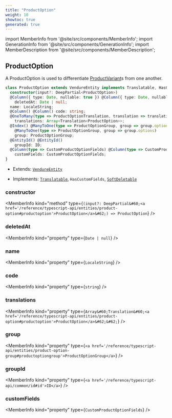```yaml
---
title: "ProductOption"
weight: 10
showtoc: true
generated: true
---
```

<!-- This file was generated from the Vendure source. Do not modify. Instead, re-run the "docs:build" script -->
import MemberInfo from '@site/src/components/MemberInfo';
import GenerationInfo from '@site/src/components/GenerationInfo';
import MemberDescription from '@site/src/components/MemberDescription';


## ProductOption

<GenerationInfo sourceFile="packages/core/src/entity/product-option/product-option.entity.ts" sourceLine="20" packageName="@vendure/core" />

A ProductOption is used to differentiate <a href='/reference/typescript-api/entities/product-variant#productvariant'>ProductVariant</a>s from one another.

```ts title="Signature"
class ProductOption extends VendureEntity implements Translatable, HasCustomFields, SoftDeletable {
  constructor(input?: DeepPartial<ProductOption>)
  @Column({ type: Date, nullable: true }) @Column({ type: Date, nullable: true })
    deletedAt: Date | null;
  name: LocaleString;
  @Column() @Column() code: string;
  @OneToMany(type => ProductOptionTranslation, translation => translation.base, { eager: true }) @OneToMany(type => ProductOptionTranslation, translation => translation.base, { eager: true })
    translations: Array<Translation<ProductOption>>;
  @Index() @ManyToOne(type => ProductOptionGroup, group => group.options) @Index()
    @ManyToOne(type => ProductOptionGroup, group => group.options)
    group: ProductOptionGroup;
  @EntityId() @EntityId()
    groupId: ID;
  @Column(type => CustomProductOptionFields) @Column(type => CustomProductOptionFields)
    customFields: CustomProductOptionFields;
}
```
* Extends: <code><a href='/reference/typescript-api/entities/vendure-entity#vendureentity'>VendureEntity</a></code>


* Implements: <code><a href='/reference/typescript-api/entities/interfaces#translatable'>Translatable</a></code>, <code>HasCustomFields</code>, <code><a href='/reference/typescript-api/entities/interfaces#softdeletable'>SoftDeletable</a></code>



<div className="members-wrapper">

### constructor

<MemberInfo kind="method" type={`(input?: DeepPartial&#60;<a href='/reference/typescript-api/entities/product-option#productoption'>ProductOption</a>&#62;) => ProductOption`}   />


### deletedAt

<MemberInfo kind="property" type={`Date | null`}   />


### name

<MemberInfo kind="property" type={`LocaleString`}   />


### code

<MemberInfo kind="property" type={`string`}   />


### translations

<MemberInfo kind="property" type={`Array&#60;Translation&#60;<a href='/reference/typescript-api/entities/product-option#productoption'>ProductOption</a>&#62;&#62;`}   />


### group

<MemberInfo kind="property" type={`<a href='/reference/typescript-api/entities/product-option-group#productoptiongroup'>ProductOptionGroup</a>`}   />


### groupId

<MemberInfo kind="property" type={`<a href='/reference/typescript-api/common/id#id'>ID</a>`}   />


### customFields

<MemberInfo kind="property" type={`CustomProductOptionFields`}   />




</div>
